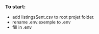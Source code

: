 ### To start:
- add listingsSent.csv to root projet folder.
- rename .env.exemple to .env
- fill in .env
